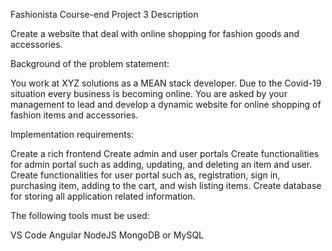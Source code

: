 Fashionista
Course-end Project 3
Description

Create a website that deal with online shopping for fashion goods and accessories.

Background of the problem statement:

You work at XYZ solutions as a MEAN stack developer. Due to the Covid-19 situation every business is becoming online. You are asked by your management to lead and develop a dynamic website for online shopping of fashion items and accessories.

Implementation requirements:

Create a rich frontend
Create admin and user portals
Create functionalities for admin portal such as adding, updating, and deleting an item and user.
Create functionalities for user portal such as, registration, sign in, purchasing item, adding to the cart, and wish listing items.
Create database for storing all application related information.
 

The following tools must be used:

VS Code
Angular
NodeJS
MongoDB or MySQL
